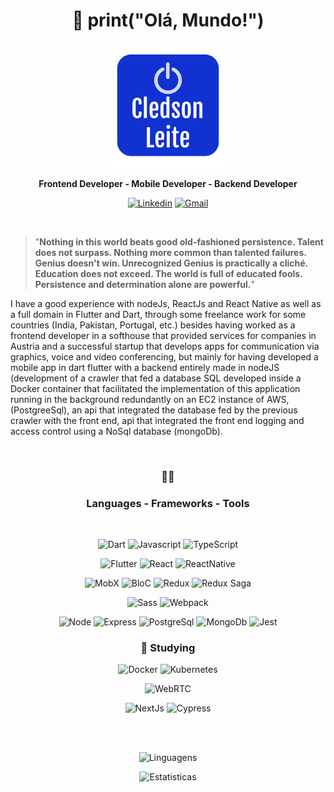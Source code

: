 <div align="center">

# :wave: print("Olá, Mundo!")

![Cledson Leite](MeuLogo.png)
</div>

<div align="center">

**Frontend Developer - Mobile Developer - Backend Developer**
</div>
  
<div align="center">
  
[![Linkedin](https://img.shields.io/badge/-Linkedin-blue?style=flat-square&logo=Linkedin&logoColor=white)](https://www.linkedin.com/in/cledson-leite-223b661a0/) [![Gmail](https://img.shields.io/badge/-Gmail-c14438?style=flat-square&logo=Gmail&logoColor=white)](mailto:csbetsonline@gmail.com) 
</div>
  
<br>

>"**Nothing in this world beats good old-fashioned persistence. Talent does not surpass. Nothing more common than talented failures. Genius doesn't win. Unrecognized Genius is practically a cliché. Education does not exceed. The world is full of educated fools. Persistence and determination alone are powerful.**"
>
I have a good experience with nodeJs, ReactJs and React Native as well as a full domain in Flutter and Dart, through some freelance work for some countries (India, Pakistan, Portugal, etc.) besides having worked as a frontend developer in a softhouse that provided services for companies in Austria and a successful startup that develops apps for communication via graphics, voice and video conferencing, but mainly for having developed a mobile app in dart flutter with a backend entirely made in nodeJS (development of a crawler that fed a database SQL developed inside a Docker container that facilitated the implementation of this application running in the background redundantly on an EC2 instance of AWS, (PostgreeSql), an api that integrated the database fed by the previous crawler with the front end, api that integrated the front end logging and access control using a NoSql database (mongoDb).


<br>
<div align="center">

### :hammer::wrench:
### Languages - Frameworks - Tools
</div>
<br>
<div align="center">
  
![Dart](https://img.shields.io/badge/-Dart-0175C2?style=flat-square&logo=Dart&logoColor=fff) ![Javascript](https://img.shields.io/badge/-Javascript-F7DF1E?style=flat-square&logo=javascript&logoColor=ffffff) ![TypeScript](https://img.shields.io/badge/-TypeScript-3178C6?style=flat-square&logo=TypeScript&logoColor=fff)

![Flutter](https://img.shields.io/badge/-Flutter-02569B?style=flat-square&logo=Flutter&logoColor=fff) ![React](https://img.shields.io/badge/-React-61DAFB?style=flat-square&logo=react&logoColor=000) ![ReactNative](https://img.shields.io/badge/-ReactNative-000?style=flat-square&logo=react&logoColor=fff)

![MobX](https://img.shields.io/badge/-MobX-FF9955?style=flat-square&logo=MobX&logoColor=fff) ![BloC](https://img.shields.io/badge/-BloC-2496ED?style=flat-square&logo=BloC&logoColor=fff) ![Redux](https://img.shields.io/badge/-Redux-764ABC?style=flat-square&logo=Redux&logoColor=fff) ![Redux Saga](https://img.shields.io/badge/-Redux_Saga-999999?style=flat-square&logo=Redux-saga&logoColor=000)
  
  ![Sass](https://img.shields.io/badge/-Sass-CC6699?style=flat&logo=Sass&logoColor=fff) ![Webpack](https://img.shields.io/badge/-Webpack-8DD6F9?style=flat&logo=Webpack&logoColor=000)

![Node](https://img.shields.io/badge/-NodeJs-339933?style=flat-square&logo=node.js&logoColor=fff) ![Express](https://img.shields.io/badge/-Express-000?style=flat-square&logo=Express&logoColor=fff) ![PostgreSql](https://img.shields.io/badge/-PostgreSql-336791?style=flat-square&logo=PostgreSql&logoColor=fff) ![MongoDb](https://img.shields.io/badge/-MongoDb-47A248?style=flat-square&logo=MongoDb&logoColor=fff)
![Jest](https://img.shields.io/badge/-Jest-C21325?style=flat-square&logo=Jest&logoColor=fff)
</div>
<div align="center">

### :book: **Studying**
![Docker](https://img.shields.io/badge/-Docker-2496ED?style=flat-square&logo=Docker&logoColor=fff) ![Kubernetes](https://img.shields.io/badge/-Kubernetes-326CE5?style=flat-square&logo=Kubernetes&logoColor=ffffff)
  
![WebRTC](https://img.shields.io/badge/-WebRTC-333333?style=flat-square&logo=WebRTC&logoColor=ffffff)

![NextJs](https://img.shields.io/badge/-NextJs-000?style=flat-square&logo=Next.js&logoColor=fff) ![Cypress](https://img.shields.io/badge/-Cypress-17202C?style=flat-square&logo=cypress&logoColor=ffffff)
</div>


</div>

<br><br>

<div align="center">
  
![Linguagens](https://github-readme-stats.vercel.app/api/top-langs/?username=cledson-leite&theme=dracula&count_lang=10&custom_title=Used_Languages)

![Estatisticas](https://github-readme-stats.vercel.app/api?username=cledson-leite&show_icons=true&theme=dracula&custom_title=My_Statistics)
  
</div>

<!--[![Readme Card](https://github-readme-stats.vercel.app/api/pin/?username=cledson-leite&repo=cpf_brasil&theme=dracula)](https://github.com/cledson-leite/cpf_brasil) 
[![Readme Card](https://github-readme-stats.vercel.app/api/pin/?username=cledson-leite&repo=calculadora&theme=dracula)](https://github.com/cledson-leite/calculadora) [![Readme Card](https://github-readme-stats.vercel.app/api/pin/?username=cledson-leite&repo=crudUsuarios&theme=dracula)](https://github.com/cledson-leite/crudUsuarios) [![Readme Card](https://github-readme-stats.vercel.app/api/pin/?username=cledson-leite&repo=bookstoremanager&theme=dracula)](https://github.com/cledson-leite/bookstoremanager) -->
